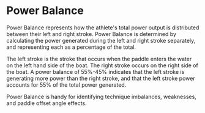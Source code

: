 # Power Balance

Power Balance represents how the athlete's total power output is distributed between their left and right stroke. Power Balance is determined by calculating the power generated during the left and right stroke separately, and representing each as a percentage of the total.

The left stroke is the stroke that occurs when the paddle enters the water on the left hand side of the boat. The right stroke occurs on the right side of the boat. A power balance of 55%-45% indicates that the left stroke is generating more power than the right stroke, and that the left stroke power accounts for 55% of the total power generated.

Power Balance is handy for identifying technique imbalances, weaknesses, and paddle offset angle effects.
